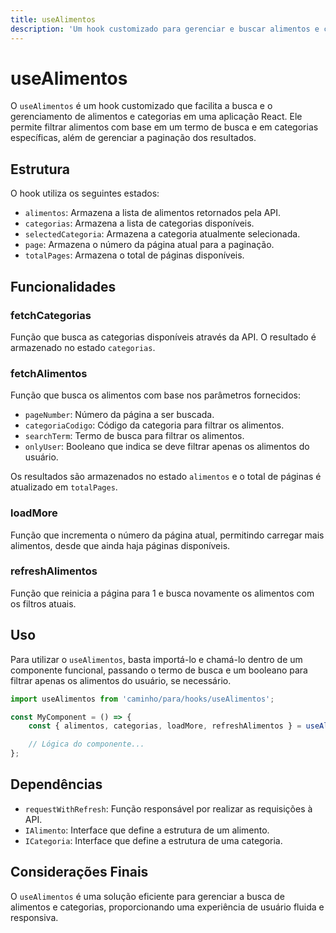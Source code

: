 ```yaml
---
title: useAlimentos
description: 'Um hook customizado para gerenciar e buscar alimentos e categorias em uma aplicação.'
---
```


# useAlimentos

O `useAlimentos` é um hook customizado que facilita a busca e o gerenciamento de alimentos e categorias em uma aplicação React. Ele permite filtrar alimentos com base em um termo de busca e em categorias específicas, além de gerenciar a paginação dos resultados.

## Estrutura

O hook utiliza os seguintes estados:

- `alimentos`: Armazena a lista de alimentos retornados pela API.
- `categorias`: Armazena a lista de categorias disponíveis.
- `selectedCategoria`: Armazena a categoria atualmente selecionada.
- `page`: Armazena o número da página atual para a paginação.
- `totalPages`: Armazena o total de páginas disponíveis.

## Funcionalidades

### fetchCategorias

Função que busca as categorias disponíveis através da API. O resultado é armazenado no estado `categorias`.

### fetchAlimentos

Função que busca os alimentos com base nos parâmetros fornecidos:

- `pageNumber`: Número da página a ser buscada.
- `categoriaCodigo`: Código da categoria para filtrar os alimentos.
- `searchTerm`: Termo de busca para filtrar os alimentos.
- `onlyUser`: Booleano que indica se deve filtrar apenas os alimentos do usuário.

Os resultados são armazenados no estado `alimentos` e o total de páginas é atualizado em `totalPages`.

### loadMore

Função que incrementa o número da página atual, permitindo carregar mais alimentos, desde que ainda haja páginas disponíveis.

### refreshAlimentos

Função que reinicia a página para 1 e busca novamente os alimentos com os filtros atuais.

## Uso

Para utilizar o `useAlimentos`, basta importá-lo e chamá-lo dentro de um componente funcional, passando o termo de busca e um booleano para filtrar apenas os alimentos do usuário, se necessário.

```javascript
import useAlimentos from 'caminho/para/hooks/useAlimentos';

const MyComponent = () => {
    const { alimentos, categorias, loadMore, refreshAlimentos } = useAlimentos('termo', true);

    // Lógica do componente...
};
```

## Dependências

- `requestWithRefresh`: Função responsável por realizar as requisições à API.
- `IAlimento`: Interface que define a estrutura de um alimento.
- `ICategoria`: Interface que define a estrutura de uma categoria.

## Considerações Finais

O `useAlimentos` é uma solução eficiente para gerenciar a busca de alimentos e categorias, proporcionando uma experiência de usuário fluida e responsiva.